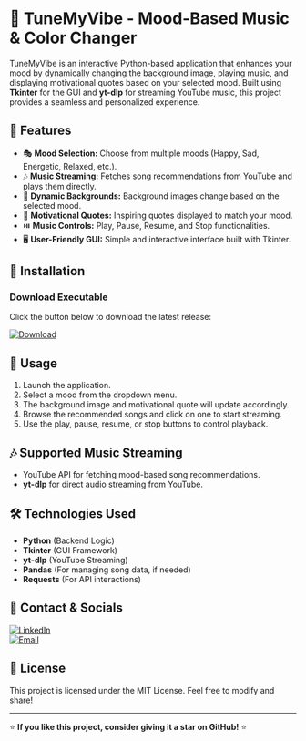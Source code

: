 # 🎵 TuneMyVibe - Mood-Based Music & Color Changer

TuneMyVibe is an interactive Python-based application that enhances your mood by dynamically changing the background image, playing music, and displaying motivational quotes based on your selected mood. Built using **Tkinter** for the GUI and **yt-dlp** for streaming YouTube music, this project provides a seamless and personalized experience.

## 🚀 Features
- 🎭 **Mood Selection:** Choose from multiple moods (Happy, Sad, Energetic, Relaxed, etc.).
- 🎶 **Music Streaming:** Fetches song recommendations from YouTube and plays them directly.
- 🌄 **Dynamic Backgrounds:** Background images change based on the selected mood.
- 📝 **Motivational Quotes:** Inspiring quotes displayed to match your mood.
- ⏯️ **Music Controls:** Play, Pause, Resume, and Stop functionalities.
- 🖥️ **User-Friendly GUI:** Simple and interactive interface built with Tkinter.

## 🔧 Installation

### **Download Executable**
Click the button below to download the latest release:

[![Download](https://img.shields.io/badge/Download-EXE-blue?style=for-the-badge)]([https://github.com/Abhilasha-Bhatt/Tune-My-Vibe/releases/download/TuneMyVibe/TuneMyVibeSetup.exe])

## 📜 Usage
1. Launch the application.
2. Select a mood from the dropdown menu.
3. The background image and motivational quote will update accordingly.
4. Browse the recommended songs and click on one to start streaming.
5. Use the play, pause, resume, or stop buttons to control playback.

## 🎶 Supported Music Streaming
- YouTube API for fetching mood-based song recommendations.
- **yt-dlp** for direct audio streaming from YouTube.

## 🛠️ Technologies Used
- **Python** (Backend Logic)
- **Tkinter** (GUI Framework)
- **yt-dlp** (YouTube Streaming)
- **Pandas** (For managing song data, if needed)
- **Requests** (For API interactions)

## 📩 Contact & Socials
[![LinkedIn](https://img.shields.io/badge/LinkedIn-Connect-blue?style=for-the-badge)](https://www.linkedin.com/in/yourprofile)  
[![Email](https://img.shields.io/badge/Email-Contact-red?style=for-the-badge)](mailto:yourmail@example.com)

## 📝 License
This project is licensed under the MIT License. Feel free to modify and share!

---
⭐ **If you like this project, consider giving it a star on GitHub!** ⭐


